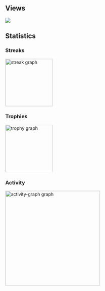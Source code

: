 ## Views
<div>
  <img src="https://profile-counter.glitch.me/kirin-bear/count.svg?"  />
</div>

## Statistics

<div>
  <h3>Streaks</h3>
  <img src="https://streak-stats.demolab.com?user=kirin-bear&locale=en&mode=daily&theme=dracula&hide_border=true&border_radius=5&order=3" height="150" alt="streak graph" /> <br>
  <h3>Trophies</h3>
  <img src="https://github-profile-trophy.vercel.app?username=kirin-bear&theme=dracula&column=-1&row=1&margin-w=8&margin-h=8&no-bg=true&no-frame=true&order=4" height="150" alt="trophy graph" /> <br>
  <h3>Activity</h3>
  <img src="https://github-readme-activity-graph.vercel.app/graph?username=kirin-bear&radius=16&theme=dracula&area=true&order=5&hide_border=true&hide_title=false&custom_title=Contribution%20graph" height="300" alt="activity-graph graph"  />
</div>

